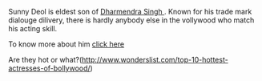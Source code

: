 Sunny Deol is eldest son of [Dharmendra Singh ](https://en.wikipedia.org/wiki/Dharmendra).
Known for his trade mark dialouge dilivery, there is hardly
anybody else in the vollywood who match his acting skill.

To know more about him [click here](https://en.wikipedia.org/wiki/Sunny_Deol)


Are they hot or what?(http://www.wonderslist.com/top-10-hottest-actresses-of-bollywood/)
